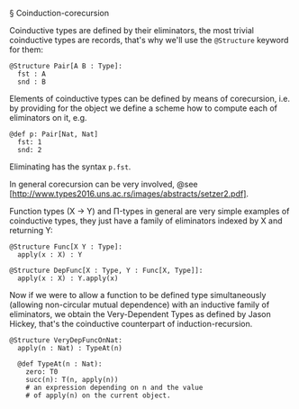 § Coinduction-corecursion

Coinductive types are defined by their eliminators, the most
trivial coinductive types are records, that's why we'll use
the `@Structure` keyword for them:
```
@Structure Pair[A B : Type]:
  fst : A
  snd : B
```
Elements of coinductive types can be defined by means of
corecursion, i.e. by providing for the object we define
a scheme how to compute each of eliminators on it, e.g.
```
@def p: Pair[Nat, Nat]
  fst: 1
  snd: 2
```
Eliminating has the syntax `p.fst`.

In general corecursion can be very involved, @see 
[http://www.types2016.uns.ac.rs/images/abstracts/setzer2.pdf].

Function types (X -> Y) and П-types in general are very simple
examples of coinductive types, they just have a family of
eliminators indexed by X and returning Y:
```
@Structure Func[X Y : Type]:
  apply(x : X) : Y

@Structure DepFunc[X : Type, Y : Func[X, Type]]:
  apply(x : X) : Y.apply(x)
```

Now if we were to allow a function to be defined type simultaneously
(allowing non-circular mutual dependence) with an inductive family of
eliminators, we obtain the Very-Dependent Types as defined by Jason
Hickey, that's the coinductive counterpart of induction-recursion.

```
@Structure VeryDepFuncOnNat:
  apply(n : Nat) : TypeAt(n)
  
  @def TypeAt(n : Nat):
    zero: T0
	succ(n): T(n, apply(n))
	# an expression depending on n and the value
	# of apply(n) on the current object.
```

